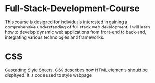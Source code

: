 # Full-Stack-Development-Course
This course is designed for individuals interested in gaining a comprehensive understanding of full stack web development. I will learn how to develop dynamic web applications from front-end to back-end, integrating various technologies and frameworks.


# CSS
Cascading Style Sheets.
CSS describes how HTML elements should be displayed.
It is code used to style webpage
